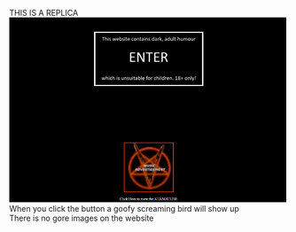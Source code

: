 THIS IS A REPLICA <br />
[![Open Website](screenshot.png)](https://kekmacats.github.io)
When you click the button a goofy screaming bird will show up <br />
There is no gore images on the website
